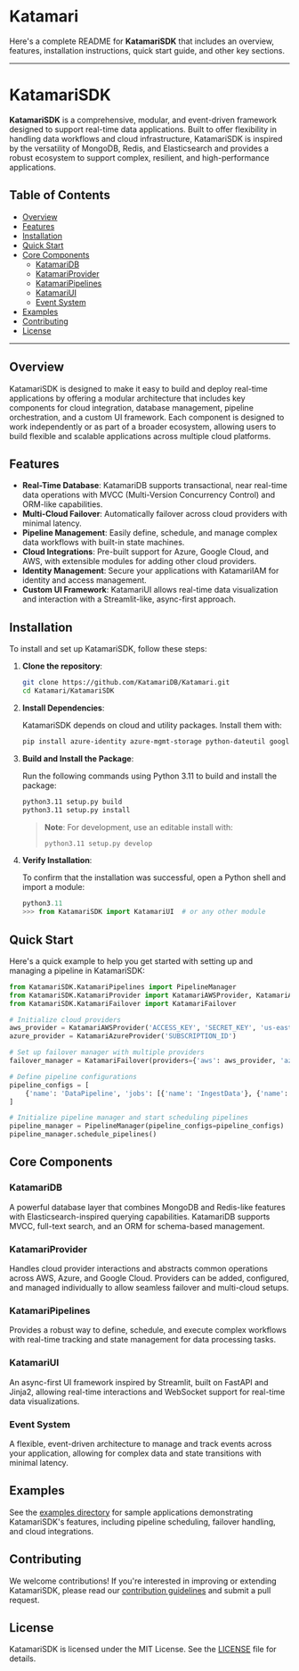 # Katamari
Here's a complete README for **KatamariSDK** that includes an overview, features, installation instructions, quick start guide, and other key sections.

---

# KatamariSDK

**KatamariSDK** is a comprehensive, modular, and event-driven framework designed to support real-time data applications. Built to offer flexibility in handling data workflows and cloud infrastructure, KatamariSDK is inspired by the versatility of MongoDB, Redis, and Elasticsearch and provides a robust ecosystem to support complex, resilient, and high-performance applications.

## Table of Contents
- [Overview](#overview)
- [Features](#features)
- [Installation](#installation)
- [Quick Start](#quick-start)
- [Core Components](#core-components)
  - [KatamariDB](#katamaridb)
  - [KatamariProvider](#katamariprovider)
  - [KatamariPipelines](#katamaripipelines)
  - [KatamariUI](#katamariui)
  - [Event System](#event-system)
- [Examples](#examples)
- [Contributing](#contributing)
- [License](#license)

---

## Overview

KatamariSDK is designed to make it easy to build and deploy real-time applications by offering a modular architecture that includes key components for cloud integration, database management, pipeline orchestration, and a custom UI framework. Each component is designed to work independently or as part of a broader ecosystem, allowing users to build flexible and scalable applications across multiple cloud platforms.

## Features

- **Real-Time Database**: KatamariDB supports transactional, near real-time data operations with MVCC (Multi-Version Concurrency Control) and ORM-like capabilities.
- **Multi-Cloud Failover**: Automatically failover across cloud providers with minimal latency.
- **Pipeline Management**: Easily define, schedule, and manage complex data workflows with built-in state machines.
- **Cloud Integrations**: Pre-built support for Azure, Google Cloud, and AWS, with extensible modules for adding other cloud providers.
- **Identity Management**: Secure your applications with KatamariIAM for identity and access management.
- **Custom UI Framework**: KatamariUI allows real-time data visualization and interaction with a Streamlit-like, async-first approach.

## Installation

To install and set up KatamariSDK, follow these steps:

1. **Clone the repository**:

   ```bash
   git clone https://github.com/KatamariDB/Katamari.git
   cd Katamari/KatamariSDK
   ```

2. **Install Dependencies**:

   KatamariSDK depends on cloud and utility packages. Install them with:

   ```bash
   pip install azure-identity azure-mgmt-storage python-dateutil google-cloud-compute google-cloud-storage
   ```

3. **Build and Install the Package**:

   Run the following commands using Python 3.11 to build and install the package:

   ```bash
   python3.11 setup.py build
   python3.11 setup.py install
   ```

   > **Note**: For development, use an editable install with:
   >
   > ```bash
   > python3.11 setup.py develop
   > ```

4. **Verify Installation**:

   To confirm that the installation was successful, open a Python shell and import a module:

   ```python
   python3.11
   >>> from KatamariSDK import KatamariUI  # or any other module
   ```

## Quick Start

Here's a quick example to help you get started with setting up and managing a pipeline in KatamariSDK:

```python
from KatamariSDK.KatamariPipelines import PipelineManager
from KatamariSDK.KatamariProvider import KatamariAWSProvider, KatamariAzureProvider
from KatamariSDK.KatamariFailover import KatamariFailover

# Initialize cloud providers
aws_provider = KatamariAWSProvider('ACCESS_KEY', 'SECRET_KEY', 'us-east-1')
azure_provider = KatamariAzureProvider('SUBSCRIPTION_ID')

# Set up failover manager with multiple providers
failover_manager = KatamariFailover(providers={'aws': aws_provider, 'azure': azure_provider})

# Define pipeline configurations
pipeline_configs = [
    {'name': 'DataPipeline', 'jobs': [{'name': 'IngestData'}, {'name': 'ProcessData'}]}
]

# Initialize pipeline manager and start scheduling pipelines
pipeline_manager = PipelineManager(pipeline_configs=pipeline_configs)
pipeline_manager.schedule_pipelines()
```

## Core Components

### KatamariDB
A powerful database layer that combines MongoDB and Redis-like features with Elasticsearch-inspired querying capabilities. KatamariDB supports MVCC, full-text search, and an ORM for schema-based management.

### KatamariProvider
Handles cloud provider interactions and abstracts common operations across AWS, Azure, and Google Cloud. Providers can be added, configured, and managed individually to allow seamless failover and multi-cloud setups.

### KatamariPipelines
Provides a robust way to define, schedule, and execute complex workflows with real-time tracking and state management for data processing tasks.

### KatamariUI
An async-first UI framework inspired by Streamlit, built on FastAPI and Jinja2, allowing real-time interactions and WebSocket support for real-time data visualizations.

### Event System
A flexible, event-driven architecture to manage and track events across your application, allowing for complex data and state transitions with minimal latency.

## Examples

See the [examples directory](https://github.com/KatamariDB/Katamari/tree/main/examples) for sample applications demonstrating KatamariSDK's features, including pipeline scheduling, failover handling, and cloud integrations.

## Contributing

We welcome contributions! If you're interested in improving or extending KatamariSDK, please read our [contribution guidelines](https://github.com/KatamariDB/Katamari/blob/main/CONTRIBUTING.md) and submit a pull request.

## License

KatamariSDK is licensed under the MIT License. See the [LICENSE](https://github.com/KatamariDB/Katamari/blob/main/LICENSE) file for details.

